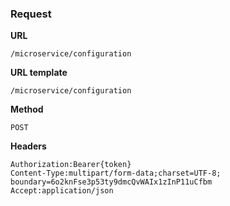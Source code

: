 ### Request

**URL**

`/microservice/configuration`

**URL template**

`/microservice/configuration`

**Method**

`POST`

**Headers**

`Authorization:Bearer{token}`  
`Content-Type:multipart/form-data;charset=UTF-8; boundary=6o2knFse3p53ty9dmcQvWAIx1zInP11uCfbm`  
`Accept:application/json`  
